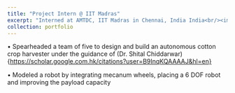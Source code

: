 ```yaml
---
title: "Project Intern @ IIT Madras"
excerpt: "Interned at AMTDC, IIT Madras in Chennai, India India<br/><img src='/images/iit.jpg'>"
collection: portfolio
---
```


• Spearheaded a team of five to design and build an autonomous cotton crop harvester under the guidance of (Dr. Shital
Chiddarwar){https://scholar.google.com.hk/citations?user=B9InqKQAAAAJ&hl=en}


• Modeled a robot by integrating mecanum wheels, placing a 6 DOF robot and improving the payload capacity

